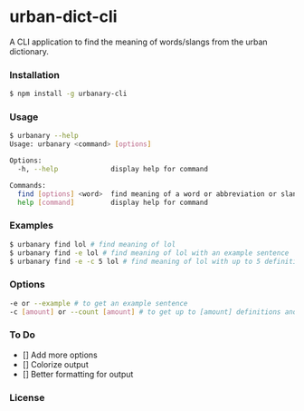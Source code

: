 # urban-dict-cli
A CLI application to find the meaning of words/slangs from the urban dictionary.
### Installation
```bash
$ npm install -g urbanary-cli
```
### Usage
```bash
$ urbanary --help
Usage: urbanary <command> [options]

Options:
  -h, --help             display help for command

Commands:
  find [options] <word>  find meaning of a word or abbreviation or slang
  help [command]         display help for command
```
### Examples
```bash
$ urbanary find lol # find meaning of lol
$ urbanary find -e lol # find meaning of lol with an example sentence
$ urbanary find -e -c 5 lol # find meaning of lol with up to 5 definitions and example sentences
```
### Options
```bash
-e or --example # to get an example sentence
-c [amount] or --count [amount] # to get up to [amount] definitions and example sentences, max = 10
```

### To Do
- [] Add more options
- [] Colorize output
- [] Better formatting for output

### License
<!--MIT-->
```
